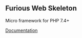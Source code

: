 ## Furious Web Skeleton

Micro framework for PHP 7.4+

[Documentation](https://github.com/Furious-PHP/docs)